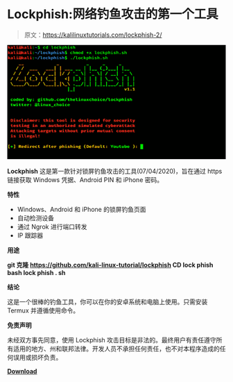 # Lockphish:网络钓鱼攻击的第一个工具

> 原文：<https://kalilinuxtutorials.com/lockphish-2/>

[![Lockphish : The First Tool For Phishing Attacks](img//4111d2a20560072802d24824be3cb0c1.png "Lockphish : The First Tool For Phishing Attacks")](https://1.bp.blogspot.com/-95TivyDiuzI/X395a9JgNOI/AAAAAAAAHxc/o9VD-PXZ6VUE0n-p9oxHYGrRsuK1tdF9gCLcBGAsYHQ/s728/Lockphish%25281%2529.png)

**Lockphish** 这是第一款针对锁屏钓鱼攻击的工具(07/04/2020)，旨在通过 https 链接获取 Windows 凭据、Android PIN 和 iPhone 密码。

**特性**

*   Windows、Android 和 iPhone 的锁屏钓鱼页面
*   自动检测设备
*   通过 Ngrok 进行端口转发
*   IP 跟踪器

**用途**

**git 克隆 https://github.com/kali-linux-tutorial/lockphish
CD lock phish
bash lock phish . sh**

**结论**

这是一个很棒的钓鱼工具，你可以在你的安卓系统和电脑上使用。只需安装 Termux 并遵循使用命令。

**免责声明**

未经双方事先同意，使用 Lockphish 攻击目标是非法的。最终用户有责任遵守所有适用的地方、州和联邦法律。开发人员不承担任何责任，也不对本程序造成的任何误用或损坏负责。

[**Download**](https://github.com/jaykali/lockphish)